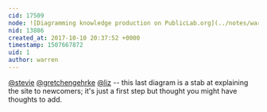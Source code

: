 ```yaml
---
cid: 17509
node: ![Diagramming knowledge production on PublicLab.org](../notes/warren/01-27-2017/diagramming-knowledge-production-on-publiclab-org)
nid: 13886
created_at: 2017-10-10 20:37:52 +0000
timestamp: 1507667872
uid: 1
author: warren
---
```


[@stevie](/profile/stevie) [@gretchengehrke](/profile/gretchengehrke) [@liz](/profile/liz) -- this last diagram is a stab at explaining the site to newcomers; it's just a first step but thought you might have thoughts to add. 